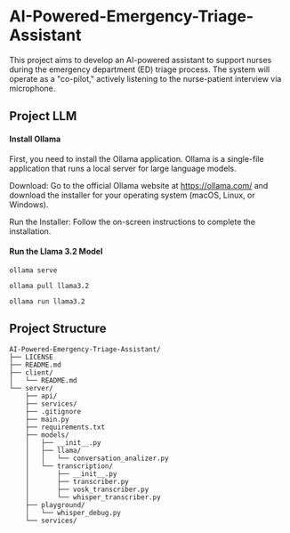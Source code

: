 # AI-Powered-Emergency-Triage-Assistant
This project aims to develop an AI-powered assistant to support nurses during the emergency department (ED) triage process. The system will operate as a "co-pilot," actively listening to the nurse-patient interview via microphone.


## Project LLM
#### Install Ollama
First, you need to install the Ollama application. Ollama is a single-file application that runs a local server for large language models.

Download: Go to the official Ollama website at https://ollama.com/ and download the installer for your operating system (macOS, Linux, or Windows).

Run the Installer: Follow the on-screen instructions to complete the installation.


#### Run the Llama 3.2 Model
```
ollama serve

ollama pull llama3.2

ollama run llama3.2
```



## Project Structure

```
AI-Powered-Emergency-Triage-Assistant/
├── LICENSE
├── README.md
├── client/
│   └── README.md
└── server/
    ├── api/
    ├── services/
    ├── .gitignore
    ├── main.py
    ├── requirements.txt
    ├── models/
    │   ├── __init__.py
    │   ├── llama/
    │   │   └── conversation_analizer.py
    │   └── transcription/
    │       ├── __init__.py
    │       ├── transcriber.py
    │       ├── vosk_transcriber.py
    │       └── whisper_transcriber.py
    ├── playground/
    │   └── whisper_debug.py
    └── services/
```
